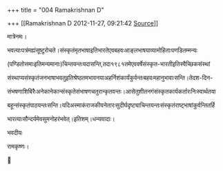 +++
title = "004 Ramakrishnan D"

+++
[[Ramakrishnan D	2012-11-27, 09:21:42 [Source](https://groups.google.com/g/samskrita/c/F3GJX8Y9Q0k)]]



मात्रेनमः।

भवत्याःपत्रंमह्यंसूष्टुरोचते।संस्कृतंमृतभाषाइतिभारतेएवबहवःआङ्लभाषयाव्यामोहिताःपणडितम्मन्यः

(पण्डितोत्तमाःइतिमन्यमानाः)चिन्तयन्तःयदासन्ति,तदा१९८१तमेएववर्षेसंस्कृत-भारतीइतिस्वैच्छिकसंस्थां

संस्थाप्यसंस्कृतंजनभाषाभवतुइतिश्रेष्ठ‍तमभावनयाअहर्निशंकार्यंकुर्वन्तःबहवःमहानुभावाःसन्ति।तेदश-दिन-

संभषणाशिबिरैःअनेकानेकान्संस्कृतेसंभाषणचतुरान्कृतवन्तः।आसेतुशीतनगंसंस्कृतकार्यकर्तारःनिःस्वार्थतया

बहून्संस्कृतंपाठयन्तःसन्ति।यदिअस्माकंराजकीयनेतारःसुदीर्घदृष्ट्याचिन्तयन्तःसंस्कृतंराष्ट्भाषांकुर्वन्तितर्हि

भारत्याःसौन्दर्यमेवसुमनोहरंभवेत्।इतिशम्।धन्यवादाः।

भवदीयः

रामकृष्णः।



